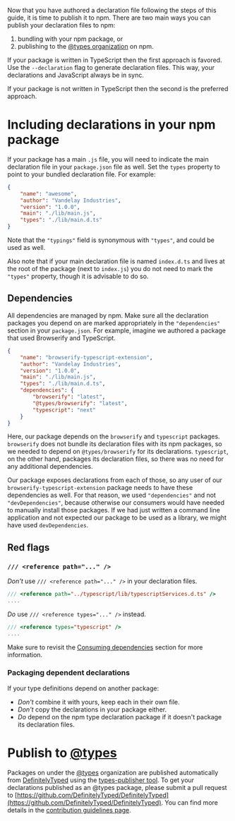 Now that you have authored a declaration file following the steps of this guide, it is time to publish it to npm.
There are two main ways you can publish your declaration files to npm:

1. bundling with your npm package, or
2. publishing to the [@types organization](https://www.npmjs.com/~types) on npm.

If your package is written in TypeScript then the first approach is favored.
Use the `--declaration` flag to generate declaration files.
This way, your declarations and JavaScript always be in sync.

If your package is not written in TypeScript then the second is the preferred approach.

# Including declarations in your npm package

If your package has a main `.js` file, you will need to indicate the main declaration file in your `package.json` file as well.
Set the `types` property to point to your bundled declaration file.
For example:

```json
{
    "name": "awesome",
    "author": "Vandelay Industries",
    "version": "1.0.0",
    "main": "./lib/main.js",
    "types": "./lib/main.d.ts"
}
```

Note that the `"typings"` field is synonymous with `"types"`, and could be used as well.

Also note that if your main declaration file is named `index.d.ts` and lives at the root of the package (next to `index.js`) you do not need to mark the `"types"` property, though it is advisable to do so.

## Dependencies

All dependencies are managed by npm.
Make sure all the declaration packages you depend on are marked appropriately in the `"dependencies"` section in your `package.json`.
For example, imagine we authored a package that used Browserify and TypeScript.

```json
{
    "name": "browserify-typescript-extension",
    "author": "Vandelay Industries",
    "version": "1.0.0",
    "main": "./lib/main.js",
    "types": "./lib/main.d.ts",
    "dependencies": {
        "browserify": "latest",
        "@types/browserify": "latest",
        "typescript": "next"
    }
}
```

Here, our package depends on the `browserify` and `typescript` packages.
`browserify` does not bundle its declaration files with its npm packages, so we needed to depend on `@types/browserify` for its declarations.
`typescript`, on the other hand, packages its declaration files, so there was no need for any additional dependencies.

Our package exposes declarations from each of those, so any user of our `browserify-typescript-extension` package needs to have these dependencies as well.
For that reason, we used `"dependencies"` and not `"devDependencies"`, because otherwise our consumers would have needed to manually install those packages.
If we had just written a command line application and not expected our package to be used as a library, we might have used `devDependencies`.

## Red flags

### `/// <reference path="..." />`

*Don't* use `/// <reference path="..." />` in your declaration files.

```ts
/// <reference path="../typescript/lib/typescriptServices.d.ts" />
....
```

*Do* use `/// <reference types="..." />` instead.

```ts
/// <reference types="typescript" />
....
```

Make sure to revisit the [Consuming dependencies](./Library%20Structures.md#consuming-dependencies) section for more information.

### Packaging dependent declarations

If your type definitions depend on another package:

* *Don't* combine it with yours, keep each in their own file.
* *Don't* copy the declarations in your package either.
* *Do* depend on the npm type declaration package if it doesn't package its declaration files.

# Publish to [@types](https://www.npmjs.com/~types)

Packages on under the [@types](https://www.npmjs.com/~types) organization are published automatically from [DefinitelyTyped](https://github.com/DefinitelyTyped/DefinitelyTyped) using the [types-publisher tool](https://github.com/Microsoft/types-publisher).
To get your declarations published as an @types package, please submit a pull request to [https://github.com/DefinitelyTyped/DefinitelyTyped](https://github.com/DefinitelyTyped/DefinitelyTyped).
You can find more details in the [contribution guidelines page](http://definitelytyped.org/guides/contributing.html).
